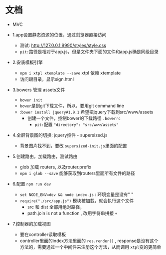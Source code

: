 # 文档

- MVC



- 1.app设置静态资源的位置，通过浏览器直接访问
    - 测试: http://127.0.0.1:9990/styles/style.css
    - ``pit:``路径是相对于app.js，但是文件夹下面的文件和app.js确是同级目录
    
- 2.安装模板引擎
    - ``npm i xtpl xtemplate --save`` xtpl 依赖 xtemplate
    - 访问跟目录，显示sign.html
    
- 3.bowers 管理 assets文件
    - ``bower init``
    - ``bower``是到git下载文件，所以，要用git command line
    - :``bower install jquery#1.9.1`` 希望把jquery下载到src/www/assets
        - 创建一个文件，控制bower的下载路径 ``.bowerrc``
            - ``pit:``配置 ``"directory": "src/www/assets"``

- 4.全屏背景图的切换: jquery控件 - supersized.js
     - 背景图片找不到，要改 ``supersized-init.js``里面的配置
     
- 5.创建路由，加载路由，测试路由
    - glob 加载 routers, 以及router.prefix
    - ``npm i glob --save`` 能够获取到routers里面所有文件的路径
    
- 6.配置 ``npm run dev``
    - ``set NODE_ENV=dev && node index.js`` : 环境变量是没有" "
    - ``require("./src/app.js")`` 模块被加载，就会执行这个文件
        - src 和 dist 全部用绝对路径，  
        - path.join is not a function , 改用字符串拼接 ``+``
    
- 7.控制器的加载视图
    - 要在controller读取模板
    - controller里面的index方法里面的 ``res.render()`` , response是没有这个方法的，需要通过一个中间件来注册这个方法，从而调用 ``xtpl``变的更简单
    
    
    
    
    
    
    
    
    
    
    
    
    
    
    
    
    
    
    
    
    
    
    
    
